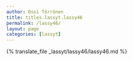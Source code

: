 ```yaml
---
author: Ossi Törrönen
title: titles.lassyt.lassy46
permalink: /lassy46/
layout: page
categories: [lassyt]
---
```

{% translate_file _lassyt/lassy46/lassy46.md %}